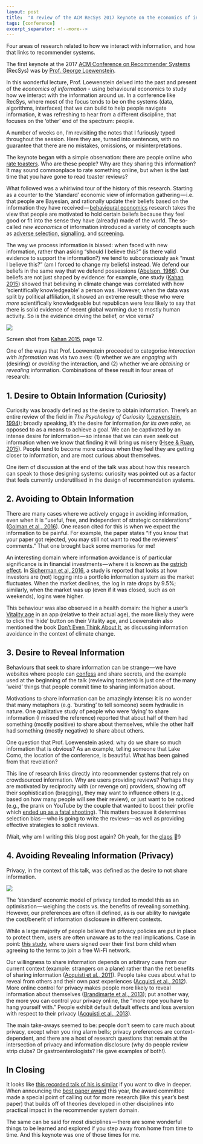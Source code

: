 ```yaml
---
layout: post
title:  "A review of the ACM RecSys 2017 keynote on the economics of information"
tags: [conference]
excerpt_separator: <!--more-->
---
```


Four areas of research related to how we interact with information, and how that links to recommender systems.
<!--more-->

The first keynote at the 2017 [ACM Conference on Recommender Systems](https://recsys.acm.org/recsys17/keynotes/#content-tab-1-0-tab) (RecSys) was by [Prof. George Loewenstein](https://www.cmu.edu/dietrich/sds/people/faculty/george-loewenstein.html).

In this wonderful lecture, Prof. Loewenstein delved into the past and present of the *economics of information* - using behavioural economics to study how we interact with the information around us. In a conference like RecSys, where most of the focus tends to be on the systems (data, algorithms, interfaces) that we can build to help people navigate information, it was refreshing to hear from a different discipline, that focuses on the ‘other’ end of the spectrum: people.

A number of weeks on, I’m revisiting the notes that I furiously typed throughout the session. Here they are, turned into sentences, with no guarantee that there are no mistakes, omissions, or misinterpretations.

The keynote began with a simple observation: there are people online who [rate toasters](https://www.amazon.co.uk/Toaster/b?ie=UTF8&amp;node=11716951). Who are these people? Why are they sharing this information? It may sound commonplace to rate something online, but when is the last time that you have gone to read toaster reviews?

What followed was a whirlwind tour of the history of this research. Starting as a counter to the ‘standard’ economic view of information gathering — i.e. that people are Bayesian, and rationally update their beliefs based on the information they have received — [behavioural economics](https://en.wikipedia.org/wiki/Behavioral_economics) research takes the view that people are motivated to hold certain beliefs because they feel good or fit into the sense they have (already) made of the world. The so-called *new economics* of information introduced a variety of concepts such as [adverse selection](href="https://en.wikipedia.org/wiki/Adverse_selection), [signalling](https://en.wikipedia.org/wiki/Signalling_%28economics%29), and [screening](https://en.wikipedia.org/wiki/Screening_%28economics%29).

The way we process information is biased: when faced with new information, rather than asking “should I believe this?” (is there valid evidence to support the information?) we tend to subconsciously ask “must I believe this?” (am I forced to change my beliefs) instead. We defend our beliefs in the same way that we defend possessions ([Abelson, 1986](http://onlinelibrary.wiley.com/doi/10.1111/j.1468-5914.1986.tb00078.x/full)). Our beliefs are not just shaped by evidence: for example, one study ([Kahan 2015](https://papers.ssrn.com/sol3/papers.cfm?abstract_id=2459057)) showed that believing in climate change was correlated with how ‘scientifically knowledgeable’ a person was. However, when the data was split by political affiliation, it showed an extreme result: those who were *more* scientifically knowledgeable but republican were *less* likely to say that there is solid evidence of recent global warming due to mostly human activity. So is the evidence driving the belief, or vice versa?

<img data-width="398" data-height="191" src="https://cdn-images-1.medium.com/max/800/1*CE-FzPxS69sOQUbLSKyYdg.png">

Screen shot from [Kahan 2015](https://papers.ssrn.com/sol3/papers.cfm?abstract_id=2459057), page 12.

One of the ways that Prof. Loewenstein proceeded to categorise *interaction with information* was via two axes: (1) whether we are *engaging* with (desiring) or *avoiding* the interaction, and (2) whether we are *obtaining* or *revealing* information. Combinations of these result in four areas of research:

## 1. Desire to Obtain Information (Curiosity)

Curiosity was broadly defined as the desire to obtain information. There’s an entire review of the field in *The Psychology of Curiosity* ([Loewenstein, 1994](https://www.cmu.edu/dietrich/sds/docs/loewenstein/PsychofCuriosity.pdf)); broadly speaking, it’s the desire for information *for its own sake*, as opposed to as a means to achieve a goal. We can be captivated by an intense desire for information — so intense that we can even seek out information when we know that finding it will bring us misery ([Hsee & Ruan, 2015](http://acrwebsite.org/volumes/1019134/volumes/v43/NA-43)). People tend to become more curious when they feel they are getting closer to information, and are most curious about themselves.

One item of discussion at the end of the talk was about how this research can speak to those designing systems: curiosity was pointed out as a factor that feels currently underutilised in the design of recommendation systems.

## 2. Avoiding to Obtain Information

There are many cases where we actively engage in avoiding information, even when it is “useful, free, and independent of strategic considerations” ([Golman et al., 2016](https://papers.ssrn.com/sol3/papers.cfm?abstract_id=2633226)). One reason cited for this is when we expect the information to be painful. For example, the paper states “if you know that your paper got rejected, you may still not want to read the reviewers’ comments.” That one brought back some memories for me!

An interesting domain where information avoidance is of particular significance is in financial investments — where it is known as the [ostrich effect](https://en.wikipedia.org/wiki/Ostrich_effect). In [Sicherman et al, 2016](http://www.cmu.edu/dietrich/sds/docs/loewenstein/FinancialAttention.pdf), a study is reported that looks at how investors are (not) logging into a portfolio information system as the market fluctuates. When the market declines, the log in rate drops by 9.5%; similarly, when the market was up (even if it was closed, such as on weekends), logins were higher.

This behaviour was also observed in a health domain: the higher a user’s [Vitality age](https://www.vitalitygroup.com/insights/what%C2%92s-your-vitality-age/) in an app (relative to their actual age), the more likely they were to click the ‘hide’ button on their Vitality age, and Loewenstein also mentioned the book [Don’t Even Think About It](https://www.amazon.co.uk/Dont-Even-Think-About-Climate/dp/163286102X), as discussing information avoidance in the context of climate change.

## 3. Desire to Reveal Information

Behaviours that seek to share information can be strange — we have websites where people can [confess](http://simplyconfess.com/) and share secrets, and the example used at the beginning of the talk (reviewing toasters) is just one of the many ‘weird’ things that people commit time to sharing information about.

Motivations to share information can be amazingly intense: it is no wonder that many metaphors (e.g. ‘bursting’ to tell someone) seem hydraulic in nature. One qualitative study of people who were ‘dying’ to share information (I missed the reference) reported that about half of them had something (mostly positive) to share about themselves, while the other half had something (mostly negative) to share about others.

One question that Prof. Loewenstein asked: why do we share so much information that is obvious? As an example, telling someone that Lake Como, the location of the conference, is beautiful. What has been gained from that revelation?

This line of research links directly into recommender systems that rely on crowdsourced information. Why are users providing reviews? Perhaps they are motivated by reciprocity with (or revenge on) providers, showing off their sophistication (bragging), they may want to influence others (e.g., based on how many people will see their review), or just want to be noticed (e.g., the prank on YouTube by the couple that wanted to boost their profile which [ended up as a fatal shooting](http://www.telegraph.co.uk/news/2017/06/29/us-woman-shoots-boyfriend-dead-youtube-stunt-boost-online-profile/)). This matters because it determines selection bias — who is going to write the reviews — as well as providing effective strategies to solicit reviews.

(Wait, why am I writing this blog post again? Oh yeah, for the [claps](https://help.medium.com/hc/en-us/articles/115011350967-Claps) 👏!)

## 4. Avoiding Revealing Information (Privacy)

Privacy, in the context of this talk, was defined as the desire to not share information.

<img data-width="398" data-height="191" src="https://cdn-images-1.medium.com/max/600/1*wvkG720g7pIpbtk9nymcPg.jpeg">

The ‘standard’ economic model of privacy tended to model this as an optimisation — weighing the costs vs. the benefits of revealing something. However, our preferences are often ill defined, as is our ability to navigate the cost/benefit of information disclosure in different contexts.

While a large majority of people believe that privacy policies are put in place to protect them, users are often unaware as to the real implications. Case in point: [this study](https://spectrum.ieee.org/tech-talk/telecom/security/-users-sign-over-first-born-for-free-wifi), where users signed over their first born child when agreeing to the terms to join a free Wi-Fi network.

Our willingness to share information depends on arbitrary cues from our current context (example: strangers on a plane) rather than the net benefits of sharing information ([Acquisti et al., 2011](https://www.cmu.edu/dietrich/sds/docs/loewenstein/StrangersPlane.pdf)). People take cues about what to reveal from others and their own past experiences ([Acquisti et al., 2012](http://repository.cmu.edu/heinzworks/342/)). More online control for privacy makes people more likely to reveal information about themselves ([Brandimarte et al., 2013](http://www.heinz.cmu.edu/~acquisti/papers/acquisti-SPPS.pdf)); put another way, the more you can control your privacy online, the “more rope you have to hang yourself with.” People exhibit default default effects and loss aversion with respect to their privacy ([Acquisti et al., 2013](https://www.cmu.edu/dietrich/sds/docs/loewenstein/WhatPrivacyWorth.pdf)).

The main take-aways seemed to be: people don’t seem to care much about privacy, except when you ring alarm bells; privacy preferences are context-dependent, and there are a host of research questions that remain at the intersection of privacy and information disclosure (why do people review strip clubs? Or gastroenterologists? He gave examples of both!).

## In Closing

It looks like [this recorded talk of his is similar](https://www.youtube.com/watch?v=o55GZt_sII4) if you want to dive in deeper. When announcing the [best paper award](https://recsys.acm.org/best-papers/) this year, the award committee made a special point of calling out for more research (like this year’s best paper) that builds off of theories developed in other disciplines into practical impact in the recommender system domain.

The same can be said for most disciplines — there are some wonderful things to be learned and explored if you step away from home from time to time. And this keynote was one of those times for me.